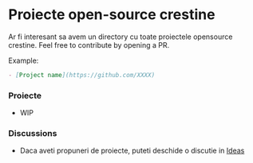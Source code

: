 # Proiecte open-source crestine
Ar fi interesant sa avem un directory cu toate proiectele opensource crestine.
Feel free to contribute by opening a PR.

Example:
```md
- [Project name](https://github.com/XXXX)
```

### Proiecte
- WIP


### Discussions
- Daca aveti propuneri de proiecte, puteti deschide o discutie in [Ideas](https://github.com/iosifnicolae2/proiecte-opensource-crestine/discussions/new?category=ideas)
